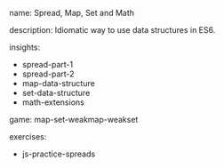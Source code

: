 name: Spread, Map, Set and Math

description: Idiomatic way to use data structures in ES6.

insights:
  - spread-part-1
  - spread-part-2
  - map-data-structure
  - set-data-structure
  - math-extensions

game: map-set-weakmap-weakset

exercises:
  - js-practice-spreads
